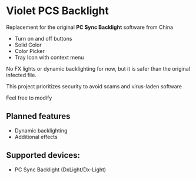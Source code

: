# Violet PCS Backlight
Replacement for the original **PC Sync Backlight** software from China

- Turn on and off buttons
- Solid Color 
- Color Picker
- Tray Icon with context menu


No FX lights or dynamic backlighting for now, but it is safer than the original
infected file. 

This project prioritizes security to avoid scams and virus-laden software

Feel free to modify



## Planned features 
- Dynamic backlighting 
- Additional effects


## Supported devices:
- PC Sync Backlight (DxLight/Dx-Light)
